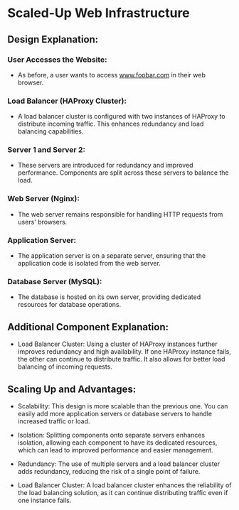 # Scaled-Up Web Infrastructure

## Design Explanation:

### User Accesses the Website:

* As before, a user wants to access www.foobar.com in their web browser.

### Load Balancer (HAProxy Cluster):

* A load balancer cluster is configured with two instances of HAProxy to distribute incoming traffic. This enhances redundancy and load balancing capabilities.

### Server 1 and Server 2:

* These servers are introduced for redundancy and improved performance. Components are split across these servers to balance the load.

### Web Server (Nginx):

* The web server remains responsible for handling HTTP requests from users' browsers.

### Application Server:

* The application server is on a separate server, ensuring that the application code is isolated from the web server.

### Database Server (MySQL):

* The database is hosted on its own server, providing dedicated resources for database operations.

## Additional Component Explanation:

* Load Balancer Cluster: Using a cluster of HAProxy instances further improves redundancy and high availability. If one HAProxy instance fails, the other can continue to distribute traffic. It also allows for better load balancing of incoming requests.

## Scaling Up and Advantages:

* Scalability: This design is more scalable than the previous one. You can easily add more application servers or database servers to handle increased traffic or load.

* Isolation: Splitting components onto separate servers enhances isolation, allowing each component to have its dedicated resources, which can lead to improved performance and easier management.

* Redundancy: The use of multiple servers and a load balancer cluster adds redundancy, reducing the risk of a single point of failure.

* Load Balancer Cluster: A load balancer cluster enhances the reliability of the load balancing solution, as it can continue distributing traffic even if one instance fails.
